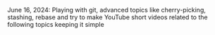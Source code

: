 June 16, 2024: Playing with git, advanced topics like cherry-picking, stashing, rebase and try to make YouTube short videos related to the following topics keeping it simple